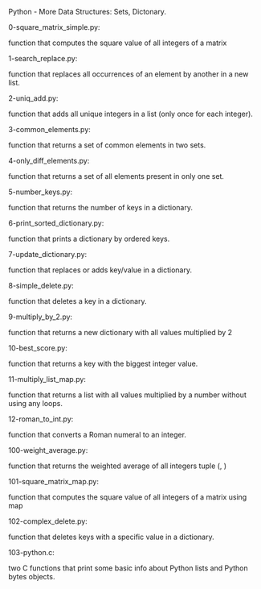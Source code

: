 Python - More Data Structures: Sets, Dictonary.

0-square_matrix_simple.py:

function that computes the square value of all integers of a matrix


1-search_replace.py:

function that replaces all occurrences of an element by another in a new list.


2-uniq_add.py:

function that adds all unique integers in a list (only once for each integer).


3-common_elements.py:

function that returns a set of common elements in two sets.


4-only_diff_elements.py:

function that returns a set of all elements present in only one set.


5-number_keys.py:

function that returns the number of keys in a dictionary.


6-print_sorted_dictionary.py:

function that prints a dictionary by ordered keys.


7-update_dictionary.py:

function that replaces or adds key/value in a dictionary.


8-simple_delete.py:

function that deletes a key in a dictionary.


9-multiply_by_2.py:

function that returns a new dictionary with all values multiplied by 2


10-best_score.py:

function that returns a key with the biggest integer value.


11-multiply_list_map.py:

function that returns a list with all values multiplied by a number without using any loops.


12-roman_to_int.py:

function that converts a Roman numeral to an integer.


100-weight_average.py:

function that returns the weighted average of all integers tuple (<score>, <weight>)


101-square_matrix_map.py:

function that computes the square value of all integers of a matrix using map


102-complex_delete.py:

function that deletes keys with a specific value in a dictionary.


103-python.c:

two C functions that print some basic info about Python lists and Python bytes objects.
